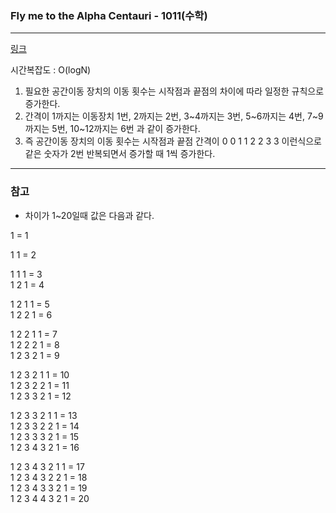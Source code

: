 ### Fly me to the Alpha Centauri - 1011(수학)
___

[링크](https://www.acmicpc.net/problem/1011)

시간복잡도 : O(logN)

1. 필요한 공간이동 장치의 이동 횟수는 시작점과 끝점의 차이에 따라 일정한 규칙으로 증가한다.
2. 간격이 1까지는 이동장치 1번, 2까지는 2번, 3~4까지는 3번, 5~6까지는 4번, 7~9까지는 5번, 10~12까지는 6번 과 같이 증가한다.
3. 즉 공간이동 장치의 이동 횟수는 시작점과 끝점 간격이 0 0 1 1 2 2 3 3 이런식으로 같은 숫자가 2번 반복되면서 증가할 때 1씩 증가한다.
___
### 참고  
- 차이가 1~20일때 값은 다음과 같다.

1 = 1  
  
1 1 = 2  
  
1 1 1 = 3  
1 2 1 = 4  
  
1 2 1 1 = 5  
1 2 2 1 = 6  
  
1 2 2 1 1 = 7  
1 2 2 2 1 = 8  
1 2 3 2 1 = 9  
  
1 2 3 2 1 1 = 10  
1 2 3 2 2 1 = 11  
1 2 3 3 2 1 = 12  
  
1 2 3 3 2 1 1 = 13  
1 2 3 3 2 2 1 = 14  
1 2 3 3 3 2 1 = 15  
1 2 3 4 3 2 1 = 16  
  
1 2 3 4 3 2 1 1 = 17  
1 2 3 4 3 2 2 1 = 18  
1 2 3 4 3 3 2 1 = 19  
1 2 3 4 4 3 2 1 = 20  